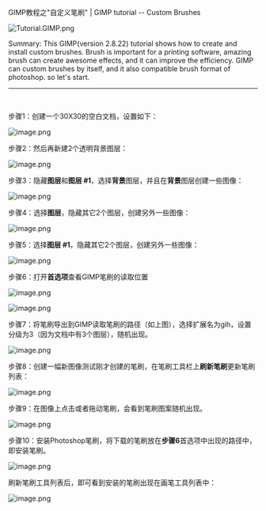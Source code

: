 GIMP教程之"自定义笔刷" | GIMP tutorial -- Custom Brushes

![Tutorial.GIMP.png](https://res.cloudinary.com/hpiynhbhq/image/upload/v1511486986/feaponrcwwtwu0vmiizt.png)

Summary: This GIMP(version 2.8.22) tutorial shows how to create and install custom brushes. 
Brush is important for a printing software, amazing brush can create awesome effects, and it can improve the efficiency. GIMP can custom brushes by itself, and it also compatible brush format of photoshop. so let's start.

---
</br>

步骤1：创建一个30X30的空白文档，设置如下：

![image.png](https://res.cloudinary.com/hpiynhbhq/image/upload/v1513771971/iely53e2ucbnk13ixs0z.png)

步骤2：然后再新建2个透明背景图层：

![image.png](https://res.cloudinary.com/hpiynhbhq/image/upload/v1513772251/w6lywm77sda2vcrd9n8h.png)

步骤3：隐藏**图层**和**图层 #1**，选择**背景**图层，并且在**背景**图层创建一些图像：

![image.png](https://res.cloudinary.com/hpiynhbhq/image/upload/v1513772371/h7n3w6fhdzdkii2r4wrd.png)

步骤4：选择**图层**，隐藏其它2个图层，创建另外一些图像：

![image.png](https://res.cloudinary.com/hpiynhbhq/image/upload/v1513772475/fbqbrqsvsmysw5icd1y9.png)

步骤5：选择**图层 #1**，隐藏其它2个图层，创建另外一些图像：

![image.png](https://res.cloudinary.com/hpiynhbhq/image/upload/v1513772540/tuuolwdji1tjztpco9e9.png)

步骤6：打开**首选项**查看GIMP笔刷的读取位置

![image.png](https://res.cloudinary.com/hpiynhbhq/image/upload/v1513773051/wza7ato6e8ssws35oida.png)

![image.png](https://res.cloudinary.com/hpiynhbhq/image/upload/v1513773128/octoenpoq10rodewiqf7.png)

步骤7：将笔刷导出到GIMP读取笔刷的路径（如上图），选择扩展名为gih，设置分级为3（因为文档中有3个图层），随机出现。

![image.png](https://res.cloudinary.com/hpiynhbhq/image/upload/v1513773181/dp1lticldj8fldtfvjqa.png)

步骤8：创建一幅新图像测试刚才创建的笔刷，在笔刷工具栏上**刷新笔刷**更新笔刷列表：

![image.png](https://res.cloudinary.com/hpiynhbhq/image/upload/v1513773661/uaxlfvkchax1iazqd86k.png)

步骤9：在图像上点击或者拖动笔刷，会看到笔刷图案随机出现。

![image.png](https://res.cloudinary.com/hpiynhbhq/image/upload/v1513773864/tykgbz3qj8mxnx8gxexs.png)

步骤10：安装Photoshop笔刷，将下载的笔刷放在**步骤6**首选项中出现的路径中，即安装笔刷。

![image.png](https://res.cloudinary.com/hpiynhbhq/image/upload/v1513774736/sf8sahgmbhxzwqum5xvs.png)

刷新笔刷工具列表后，即可看到安装的笔刷出现在画笔工具列表中：

![image.png](https://res.cloudinary.com/hpiynhbhq/image/upload/v1513774893/cvmab6dqyrs8twfwgbrq.png)


